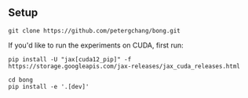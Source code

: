 ## Setup
```
git clone https://github.com/petergchang/bong.git
```
If you'd like to run the experiments on CUDA, first run:
```
pip install -U "jax[cuda12_pip]" -f https://storage.googleapis.com/jax-releases/jax_cuda_releases.html
```
```
cd bong
pip install -e '.[dev]'
```
